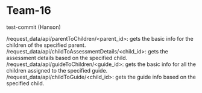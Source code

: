 # Team-16
test-commit (Hanson)

/request_data/api/parentToChildren/<parent_id>: gets the basic info for the children of the specified parent.
/request_data/api/childToAssessmentDetails/<child_id>: gets the assessment details based on the specified child.
/request_data/api/guideToChildren/<guide_id>: gets the basic info for all the children assigned to the specified guide.
/request_data/api/childToGuide/<child_id>: gets the guide info based on the specified child.
